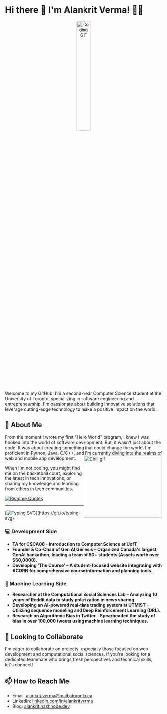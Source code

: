 # Hi there 👋 I'm Alankrit Verma! 👨‍💻

<p align="center">
  <img src="https://media.giphy.com/media/Cmr1OMJ2FN0B2/giphy.gif" alt="Coding GIF" width="30%">
</p>

Welcome to my GitHub! I'm a second-year Computer Science student at the University of Toronto, specializing in software engineering and entrepreneurship. I'm passionate about building innovative solutions that leverage cutting-edge technology to make a positive impact on the world.

## 👀 About Me

From the moment I wrote my first "Hello World" program, I knew I was hooked into the world of software development. But, it wasn't just about the code. It was about creating something that could change the world. I'm proficient in Python, Java, C/C++, and I'm currently diving into the realms of web and mobile app development. <img alt="Chill gif" align="right" src="https://cdn.shopify.com/s/files/1/0578/3696/1997/t/9/assets/lofiboy.gif?v=103461765217895835051680702279" width="250" height="200" />

When I'm not coding, you might find me on the basketball court, exploring the latest in tech innovations, or sharing my knowledge and learning from others in tech communities.

[![Readme Quotes](https://quotes-github-readme.vercel.app/api?quote=I+like+my+coffee+how+I+like+my+code:+Constantly+refilling+and+refactoring&type=horizontal&theme=catppuccin_mocha&border=true)](https://github.com/piyushsuthar/github-readme-quotes)

---

[![Typing SVG](https://readme-typing-svg.herokuapp.com?font=Pixelify+Sans&size=35&pause=1000&color=a66dc7&center=true&vCenter=true&repeat=false&random=false&width=435&lines=What+I+have+been+up+to...)](https://git.io/typing-svg)

### 💻 Development Side
- **TA for CSCA08 - Introduction to Computer Science at UofT**
- **Founder & Co-Chair of Gen AI Genesis – Organized Canada's largest GenAI hackathon, leading a team of 50+ students (Assets worth over $60,0000).**
- **Developing 'The Course' – A student-focused website integrating with ACORN for comprehensive course information and planning tools.**

### 🤖 Machine Learning Side
- **Researcher at the Computational Social Sciences Lab – Analyzing 10 years of Reddit data to study polarization in news sharing.**
- **Developing an AI-powered real-time trading system at UTMIST – Utilizing sequence modeling and Deep Reinforcement Learning (DRL).**
- **Research on Algorithmic Bias in Twitter – Spearheaded the study of bias in over 100,000 tweets using machine learning techniques.**

## 💞️ Looking to Collaborate

I'm eager to collaborate on projects, especially those focused on web development and computational social sciences. If you're looking for a dedicated teammate who brings fresh perspectives and technical skills, let's connect!

## 📫 How to Reach Me

- Email: alankrit.verma@mail.utoronto.ca
- LinkedIn: [linkedin.com/in/alankritverma](https://linkedin.com/in/alankritverma)
- Blog: [alankrit.hashnode.dev](https://alankrit.hashnode.dev/)

